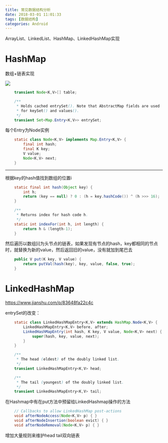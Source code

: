 ```yaml
---
title: 常见数据结构分析 
date: 2018-03-01 11:01:33
tags: [数据结构]  
categories: Android
---
```

ArrayList、LinkedList、HashMap、LinkedHashMap实现
<!-- more -->  

# HashMap

数组+链表实现

![](https://upload-images.jianshu.io/upload_images/1956855-e0aa3ef55cd31303.png?imageMogr2/auto-orient/strip%7CimageView2/2/w/700)

```java
    transient Node<K,V>[] table;

    /**
     * Holds cached entrySet(). Note that AbstractMap fields are used
     * for keySet() and values().
     */
    transient Set<Map.Entry<K,V>> entrySet;
```



每个Entry为Node实例

```java
    static class Node<K,V> implements Map.Entry<K,V> {
        final int hash;
        final K key;
        V value;
        Node<K,V> next;
    }
```

***

根据key的hash值找到数组的位置i

```java
    static final int hash(Object key) {
        int h;
        return (key == null) ? 0 : (h = key.hashCode()) ^ (h >>> 16);
    }		

	/**
     * Returns index for hash code h.
     */
    static int indexFor(int h, int length) {
        return h & (length-1);
    }
```

然后遍历以数组[i]为头节点的链表，如果发现有节点的hash，key都相同的节点时，就替换为新的value，然后返回旧的value，没有就加到尾巴去

```java
    public V put(K key, V value) {
        return putVal(hash(key), key, value, false, true);
    }
```



# LinkedHashMap

https://www.jianshu.com/p/83648fa22c4c

entrySet的改变：

```java
    static class LinkedHashMapEntry<K,V> extends HashMap.Node<K,V> {
        LinkedHashMapEntry<K,V> before, after;
        LinkedHashMapEntry(int hash, K key, V value, Node<K,V> next) {
            super(hash, key, value, next);
        }
    }
```

```java
    /**
     * The head (eldest) of the doubly linked list.
     */
    transient LinkedHashMapEntry<K,V> head;

    /**
     * The tail (youngest) of the doubly linked list.
     */
    transient LinkedHashMapEntry<K,V> tail;
```

在Hashmap中有在put方法中预留给LinkedHashmap操作的方法

```java
    // Callbacks to allow LinkedHashMap post-actions
    void afterNodeAccess(Node<K,V> p) { }
    void afterNodeInsertion(boolean evict) { }
    void afterNodeRemoval(Node<K,V> p) { }

```

增加大量规则来维护head tail双向链表